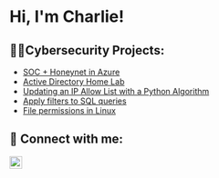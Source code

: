 <h1>Hi, I'm Charlie! </a></h1>

<h2>👨‍💻Cybersecurity Projects:</h2>

- [SOC + Honeynet in Azure](url)
- [Active Directory Home Lab](https://github.com/CharliecMcKenzie/ActiveDirectoryLab)
- [Updating an IP Allow List with a Python Algorithm](https://github.com/CharliecMcKenzie/Updating-an-IP-Allow-List-with-a-Python-Algorithm)
- [Apply filters to SQL queries](https://github.com/CharliecMcKenzie/ApplyfiltersToSQLQueries)
- [File permissions in Linux](https://github.com/CharliecMcKenzie/FilePermissionsInLinux)


<h2> 🤳 Connect with me:</h2>


[<img align="left" alt="CharlesMcKenzie | LinkedIn" width="22px" src="https://i.imgur.com/kvSKbVS.png" />][linkedin]



[linkedin]: https://www.linkedin.com/in/charlescmckenzie/



